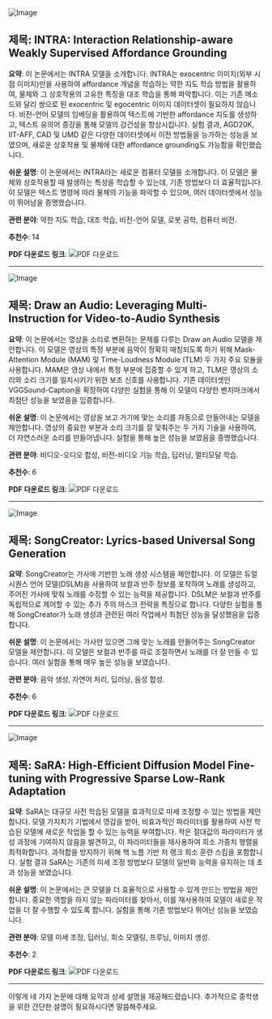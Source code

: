 ![Image](https://cdn-thumbnails.huggingface.co/social-thumbnails/papers/2409.06210.png)
## 제목: INTRA: Interaction Relationship-aware Weakly Supervised Affordance Grounding

**요약**:
이 논문에서는 INTRA 모델을 소개합니다. INTRA는 exocentric 이미지(외부 시점 이미지)만을 사용하여 affordance 개념을 학습하는 약한 지도 학습 방법을 활용하여, 물체와 그 상호작용의 고유한 특징을 대조 학습을 통해 파악합니다. 이는 기존 메소드와 달리 쌍으로 된 exocentric 및 egocentric 이미지 데이터셋이 필요하지 않습니다. 비전-언어 모델의 임베딩을 활용하여 텍스트에 기반한 affordance 지도를 생성하고, 텍스트 유의어 증강을 통해 모델의 강건성을 향상시킵니다. 실험 결과, AGD20K, IIT-AFF, CAD 및 UMD 같은 다양한 데이터셋에서 이전 방법들을 능가하는 성능을 보였으며, 새로운 상호작용 및 물체에 대한 affordance grounding도 가능함을 확인했습니다.

**쉬운 설명**:
이 논문에서는 INTRA라는 새로운 컴퓨터 모델을 소개합니다. 이 모델은 물체와 상호작용할 때 발생하는 특성을 학습할 수 있는데, 기존 방법보다 더 효율적입니다. 이 모델은 텍스트 명령에 따라 물체의 기능을 파악할 수 있으며, 여러 데이터셋에서 성능이 뛰어남을 증명했습니다.

**관련 분야**:
약한 지도 학습, 대조 학습, 비전-언어 모델, 로봇 공학, 컴퓨터 비전.

**추천수**:
14

**PDF 다운로드 링크**: ![PDF 다운로드](https://arxiv.org/pdf/2409.06210)

---

![Image](https://cdn-thumbnails.huggingface.co/social-thumbnails/papers/2409.06135.png)
## 제목: Draw an Audio: Leveraging Multi-Instruction for Video-to-Audio Synthesis

**요약**:
이 논문에서는 영상을 소리로 변환하는 문제를 다루는 Draw an Audio 모델을 제안합니다. 이 모델은 영상의 특정 부분에 음악이 정확히 매칭되도록 하기 위해 Mask-Attention Module (MAM) 및 Time-Loudness Module (TLM) 두 가지 주요 모듈을 사용합니다. MAM은 영상 내에서 특정 부분에 집중할 수 있게 하고, TLM은 영상의 소리와 소리 크기를 일치시키기 위한 보조 신호를 사용합니다. 기존 데이터셋인 VGGSound-Caption을 확장하여 다양한 실험을 통해 이 모델이 다양한 벤치마크에서 최첨단 성능을 보였음을 입증합니다.

**쉬운 설명**:
이 논문에서는 영상을 보고 거기에 맞는 소리를 자동으로 만들어내는 모델을 제안합니다. 영상의 중요한 부분과 소리 크기를 잘 맞춰주는 두 가지 기술을 사용하여, 더 자연스러운 소리를 만들어냅니다. 실험을 통해 높은 성능을 보였음을 증명했습니다.

**관련 분야**:
비디오-오디오 합성, 비전-비디오 기능 학습, 딥러닝, 멀티모달 학습.

**추천수**:
6

**PDF 다운로드 링크**: ![PDF 다운로드](https://arxiv.org/pdf/2409.06135)

---

![Image](https://cdn-thumbnails.huggingface.co/social-thumbnails/papers/2409.06029.png)
## 제목: SongCreator: Lyrics-based Universal Song Generation

**요약**:
SongCreator는 가사에 기반한 노래 생성 시스템을 제안합니다. 이 모델은 듀얼 시퀀스 언어 모델(DSLM)을 사용하여 보컬과 반주 정보를 포착하여 노래를 생성하고, 주어진 가사에 맞춰 노래를 수정할 수 있는 능력을 제공합니다. DSLM은 보컬과 반주를 독립적으로 제어할 수 있는 추가 주의 마스크 전략을 특징으로 합니다. 다양한 실험을 통해 SongCreator가 노래 생성과 관련된 여러 작업에서 최첨단 성능을 달성했음을 입증합니다.

**쉬운 설명**:
이 논문에서는 가사만 있으면 그에 맞는 노래를 만들어주는 SongCreator 모델을 제안합니다. 이 모델은 보컬과 반주를 따로 조절하면서 노래를 더 잘 만들 수 있습니다. 여러 실험을 통해 매우 높은 성능을 보였습니다.

**관련 분야**:
음악 생성, 자연어 처리, 딥러닝, 음성 합성.

**추천수**:
6

**PDF 다운로드 링크**: ![PDF 다운로드](https://arxiv.org/pdf/2409.06029)

---

![Image](https://cdn-thumbnails.huggingface.co/social-thumbnails/papers/2409.06633.png)
## 제목: SaRA: High-Efficient Diffusion Model Fine-tuning with Progressive Sparse Low-Rank Adaptation

**요약**:
SaRA는 대규모 사전 학습된 모델을 효과적으로 미세 조정할 수 있는 방법을 제안합니다. 모델 가지치기 기법에서 영감을 받아, 비효과적인 파라미터를 활용하여 사전 학습된 모델에 새로운 작업을 할 수 있는 능력을 부여합니다. 작은 절대값의 파라미터가 생성 과정에 기여하지 않음을 발견하고, 이 파라미터들을 재사용하여 희소 가중치 행렬을 최적화합니다. 과적합을 방지하기 위해 핵 노름 기반 저 랭크 희소 훈련 스킴을 포함합니다. 실험 결과 SaRA는 기존의 미세 조정 방법보다 모델의 일반화 능력을 유지하는 데 초과 성능을 보였습니다.

**쉬운 설명**:
이 논문에서는 큰 모델을 더 효율적으로 사용할 수 있게 만드는 방법을 제안합니다. 중요한 역할을 하지 않는 파라미터를 찾아서, 이를 재사용하여 모델이 새로운 작업을 더 잘 수행할 수 있도록 합니다. 실험을 통해 기존 방법보다 뛰어난 성능을 보였습니다.

**관련 분야**:
모델 미세 조정, 딥러닝, 희소 모델링, 프루닝, 이미지 생성.

**추천수**:
2

**PDF 다운로드 링크**: ![PDF 다운로드](https://arxiv.org/pdf/2409.06633)

---

이렇게 네 가지 논문에 대해 요약과 상세 설명을 제공해드렸습니다. 추가적으로 중학생을 위한 간단한 설명이 필요하시다면 말씀해주세요.
